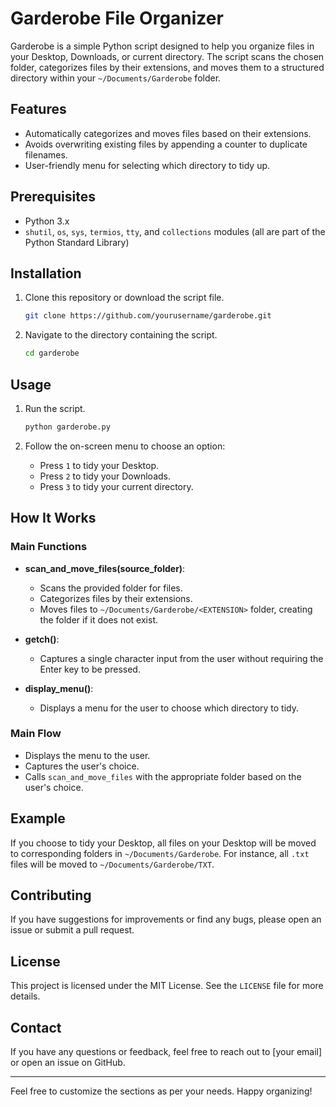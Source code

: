 
# Garderobe File Organizer

Garderobe is a simple Python script designed to help you organize files in your Desktop, Downloads, or current directory. The script scans the chosen folder, categorizes files by their extensions, and moves them to a structured directory within your `~/Documents/Garderobe` folder.

## Features

- Automatically categorizes and moves files based on their extensions.
- Avoids overwriting existing files by appending a counter to duplicate filenames.
- User-friendly menu for selecting which directory to tidy up.

## Prerequisites

- Python 3.x
- `shutil`, `os`, `sys`, `termios`, `tty`, and `collections` modules (all are part of the Python Standard Library)

## Installation

1. Clone this repository or download the script file.

   ```bash
   git clone https://github.com/yourusername/garderobe.git
   ```

2. Navigate to the directory containing the script.

   ```bash
   cd garderobe
   ```

## Usage

1. Run the script.

   ```bash
   python garderobe.py
   ```

2. Follow the on-screen menu to choose an option:
   - Press `1` to tidy your Desktop.
   - Press `2` to tidy your Downloads.
   - Press `3` to tidy your current directory.

## How It Works

### Main Functions

- **scan_and_move_files(source_folder)**:
  - Scans the provided folder for files.
  - Categorizes files by their extensions.
  - Moves files to `~/Documents/Garderobe/<EXTENSION>` folder, creating the folder if it does not exist.

- **getch()**:
  - Captures a single character input from the user without requiring the Enter key to be pressed.

- **display_menu()**:
  - Displays a menu for the user to choose which directory to tidy.

### Main Flow

- Displays the menu to the user.
- Captures the user's choice.
- Calls `scan_and_move_files` with the appropriate folder based on the user's choice.

## Example

If you choose to tidy your Desktop, all files on your Desktop will be moved to corresponding folders in `~/Documents/Garderobe`. For instance, all `.txt` files will be moved to `~/Documents/Garderobe/TXT`.

## Contributing

If you have suggestions for improvements or find any bugs, please open an issue or submit a pull request.

## License

This project is licensed under the MIT License. See the `LICENSE` file for more details.

## Contact

If you have any questions or feedback, feel free to reach out to [your email] or open an issue on GitHub.

---

Feel free to customize the sections as per your needs. Happy organizing!
